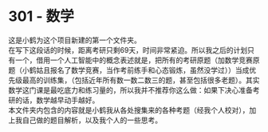 # 301 - 数学
这是小鹤为这个项目新建的第一个文件夹。  
在写下这段话的时候，距离考研只剩69天，时间非常紧迫。所以我之后的计划只有一个，借用一个人工智能中的概念表述就是，把所有的考研原题（加数学竞赛原题（小鹤姑且报名了数学竞赛，当作考前练手和心态锻炼，虽然没学过））当成优先级最高的训练集，（包括近年所有数一数二数三的题，甚至包括很多老题）。其实数学这门课是最吃底力和练习量的，所以我并不推荐你这么做：如果下决心准备考研的话，数学越早动手越好。  
本文件夹内包含的内容就是小鹤我从各处搜集来的各种考题（经我个人校对），加上我自己做的题目解析，以及我个人的一些思考。
